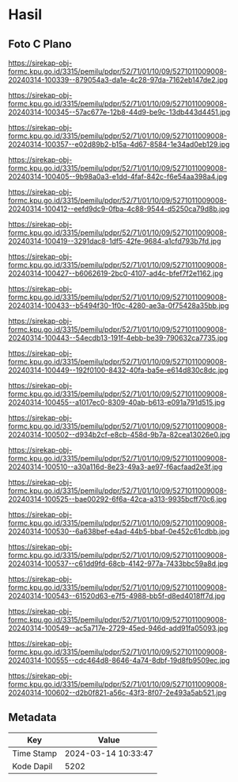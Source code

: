 # Hasil

## Foto C Plano

https://sirekap-obj-formc.kpu.go.id/3315/pemilu/pdpr/52/71/01/10/09/5271011009008-20240314-100339--879054a3-da1e-4c28-97da-7162eb147de2.jpg

https://sirekap-obj-formc.kpu.go.id/3315/pemilu/pdpr/52/71/01/10/09/5271011009008-20240314-100345--57ac677e-12b8-44d9-be9c-13db443d4451.jpg

https://sirekap-obj-formc.kpu.go.id/3315/pemilu/pdpr/52/71/01/10/09/5271011009008-20240314-100357--e02d89b2-b15a-4d67-8584-1e34ad0eb129.jpg

https://sirekap-obj-formc.kpu.go.id/3315/pemilu/pdpr/52/71/01/10/09/5271011009008-20240314-100405--9b98a0a3-e1dd-4faf-842c-f6e54aa398a4.jpg

https://sirekap-obj-formc.kpu.go.id/3315/pemilu/pdpr/52/71/01/10/09/5271011009008-20240314-100412--eefd9dc9-0fba-4c88-9544-d5250ca79d8b.jpg

https://sirekap-obj-formc.kpu.go.id/3315/pemilu/pdpr/52/71/01/10/09/5271011009008-20240314-100419--3291dac8-1df5-42fe-9684-a1cfd793b7fd.jpg

https://sirekap-obj-formc.kpu.go.id/3315/pemilu/pdpr/52/71/01/10/09/5271011009008-20240314-100427--b6062619-2bc0-4107-ad4c-bfef7f2e1162.jpg

https://sirekap-obj-formc.kpu.go.id/3315/pemilu/pdpr/52/71/01/10/09/5271011009008-20240314-100433--b5494f30-1f0c-4280-ae3a-0f75428a35bb.jpg

https://sirekap-obj-formc.kpu.go.id/3315/pemilu/pdpr/52/71/01/10/09/5271011009008-20240314-100443--54ecdb13-191f-4ebb-be39-790632ca7735.jpg

https://sirekap-obj-formc.kpu.go.id/3315/pemilu/pdpr/52/71/01/10/09/5271011009008-20240314-100449--192f0100-8432-40fa-ba5e-e614d830c8dc.jpg

https://sirekap-obj-formc.kpu.go.id/3315/pemilu/pdpr/52/71/01/10/09/5271011009008-20240314-100455--a1017ec0-8309-40ab-b613-e091a791d515.jpg

https://sirekap-obj-formc.kpu.go.id/3315/pemilu/pdpr/52/71/01/10/09/5271011009008-20240314-100502--d934b2cf-e8cb-458d-9b7a-82cea13026e0.jpg

https://sirekap-obj-formc.kpu.go.id/3315/pemilu/pdpr/52/71/01/10/09/5271011009008-20240314-100510--a30a116d-8e23-49a3-ae97-f6acfaad2e3f.jpg

https://sirekap-obj-formc.kpu.go.id/3315/pemilu/pdpr/52/71/01/10/09/5271011009008-20240314-100525--bae00292-6f6a-42ca-a313-9935bcff70c6.jpg

https://sirekap-obj-formc.kpu.go.id/3315/pemilu/pdpr/52/71/01/10/09/5271011009008-20240314-100530--6a638bef-e4ad-44b5-bbaf-0e452c61cdbb.jpg

https://sirekap-obj-formc.kpu.go.id/3315/pemilu/pdpr/52/71/01/10/09/5271011009008-20240314-100537--c61dd9fd-68cb-4142-977a-7433bbc59a8d.jpg

https://sirekap-obj-formc.kpu.go.id/3315/pemilu/pdpr/52/71/01/10/09/5271011009008-20240314-100543--61520d63-e7f5-4988-bb5f-d8ed4018ff7d.jpg

https://sirekap-obj-formc.kpu.go.id/3315/pemilu/pdpr/52/71/01/10/09/5271011009008-20240314-100549--ac5a717e-2729-45ed-946d-add91fa05093.jpg

https://sirekap-obj-formc.kpu.go.id/3315/pemilu/pdpr/52/71/01/10/09/5271011009008-20240314-100555--cdc464d8-8646-4a74-8dbf-19d8fb9509ec.jpg

https://sirekap-obj-formc.kpu.go.id/3315/pemilu/pdpr/52/71/01/10/09/5271011009008-20240314-100602--d2b0f821-a56c-43f3-8f07-2e493a5ab521.jpg


## Metadata

| Key        | Value               |
| ---------- | ------------------- |
| Time Stamp | 2024-03-14 10:33:47 |
| Kode Dapil | 5202                |



